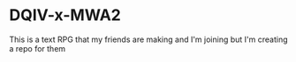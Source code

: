 # DQIV-x-MWA2
This is a text RPG that my friends are making and I'm joining but I'm creating a repo for them
